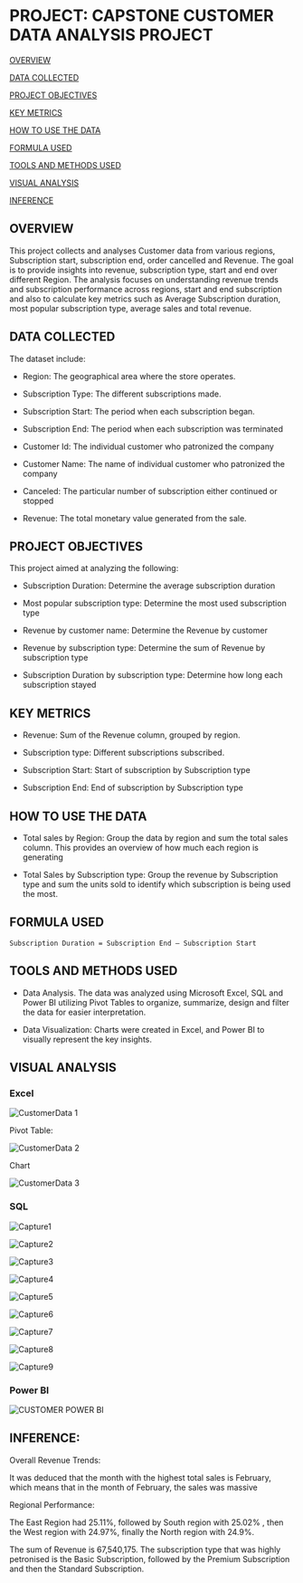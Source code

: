 # PROJECT: CAPSTONE CUSTOMER DATA ANALYSIS PROJECT

[OVERVIEW](#overview)

[DATA COLLECTED](#data-sources)

[PROJECT OBJECTIVES](#project-objective)

[KEY METRICS](#key-metrics)

[HOW TO USE THE DATA](#how-to-use-the-data)

[FORMULA USED](#formula-used)

[TOOLS AND METHODS USED](#tools-and-methods-used)

[VISUAL ANALYSIS](#visual-analysis)

[INFERENCE](#inference)


## OVERVIEW

This project collects and analyses Customer data from various regions, Subscription start,  subscription end, order cancelled and Revenue. The goal is to provide insights into revenue, subscription type, start and end over different Region. The analysis focuses on understanding revenue trends and subscription performance across regions, start and end subscription and also to calculate key metrics such as Average Subscription duration, most popular subscription type, average sales and total revenue.

## DATA COLLECTED

The dataset include:

- Region: The geographical area where the store operates.

- Subscription Type: The different subscriptions made.

- Subscription Start: The period when each subscription began.

- Subscription End: The period when each subscription was terminated

- Customer Id: The individual customer who patronized the company

- Customer Name: The name of individual customer who patronized the company

- Canceled: The particular number of subscription either continued or stopped

- Revenue: The total monetary value generated from the sale.

## PROJECT OBJECTIVES

This project aimed at analyzing the following:

- Subscription Duration: Determine the average subscription duration

- Most popular subscription type: Determine the most used subscription type

- Revenue by customer name: Determine the Revenue by customer

- Revenue by subscription type: Determine the sum of Revenue by subscription type

- Subscription Duration by subscription type: Determine how long each subscription stayed

## KEY METRICS

- Revenue: Sum of the Revenue column, grouped by region.

- Subscription type: Different subscriptions subscribed.

- Subscription Start: Start of subscription by Subscription type

- Subscription End: End of subscription by Subscription type

## HOW TO USE THE DATA

- Total sales by Region: Group the data by region and sum the total sales column. This provides an overview of how much each region is generating

- Total Sales by Subscription type: Group the revenue by Subscription type and sum the units sold to identify which subscription is being used the most.

## FORMULA USED
```
Subscription Duration = Subscription End – Subscription Start
```

## TOOLS AND METHODS USED

- Data Analysis. The data was analyzed using Microsoft Excel, SQL and Power BI utilizing Pivot Tables to organize, summarize, design and filter the data for easier interpretation.

- Data Visualization: Charts were created in Excel, and Power BI to visually represent the key insights.

## VISUAL ANALYSIS

 ### Excel
 
![CustomerData 1](https://github.com/user-attachments/assets/95d6eea3-951c-4ffa-b8c6-c1e6d9172ae1)

Pivot Table:

![CustomerData 2](https://github.com/user-attachments/assets/45915b73-e452-48f2-b083-edd65a9c5b60)

Chart

![CustomerData 3](https://github.com/user-attachments/assets/3e121df3-e97f-49fd-bc4d-0011de038112)


### SQL

![Capture1](https://github.com/user-attachments/assets/bf265c9f-5e31-4022-8b0a-a09d8dcd2576)


![Capture2](https://github.com/user-attachments/assets/2ebd333f-5136-48d8-bc94-84af43934983)


![Capture3](https://github.com/user-attachments/assets/f9912fb5-8214-4941-b566-d10bc005ae61)


![Capture4](https://github.com/user-attachments/assets/1056b08e-efd1-4211-8d2d-9b57acaf1437)


![Capture5](https://github.com/user-attachments/assets/de6afb64-f874-49f9-a742-9678e7441427)


![Capture6](https://github.com/user-attachments/assets/95b81b61-5168-4c51-9b6f-ac1e39602f11)


![Capture7](https://github.com/user-attachments/assets/1abff863-d8ef-466a-8a31-ae2bc5e8a6f7)


![Capture8](https://github.com/user-attachments/assets/cb478d38-76b2-4867-aaef-d8c379241ef2)


![Capture9](https://github.com/user-attachments/assets/72cd74e7-992e-401e-b55b-027ec3da9d91)


### Power BI

![CUSTOMER POWER BI](https://github.com/user-attachments/assets/098ca087-528b-42f9-8688-68f4f4051f9e)


## INFERENCE:

Overall Revenue Trends:

It was deduced that the month with the highest total sales is February, which means that in the month of February, the sales was massive

Regional Performance:

The East Region had 25.11%, followed by South region with 25.02% , then the West region with 24.97%, finally the North region with 24.9%.

The sum of Revenue is 67,540,175. The subscription type that was highly petronised is the Basic Subscription, followed by the Premium Subscription and then the Standard Subscription. 

 



